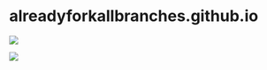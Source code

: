 # alreadyforkallbranches.github.io

<a href="https://alreadyforkallbranches.github.io/"><img  align="center" src="https://github-readme-stats.vercel.app/api/?username=alreadyforkallbranches&show_icons=true&count_private=true&theme=dark"/></a>

<a href="https://alreadyforkallbranches.github.io/"><img  align="center" src="https://github-readme-stats.vercel.app/api/top-langs/?username=alreadyforkallbranches&layout=compact&theme=dark"/></a>
